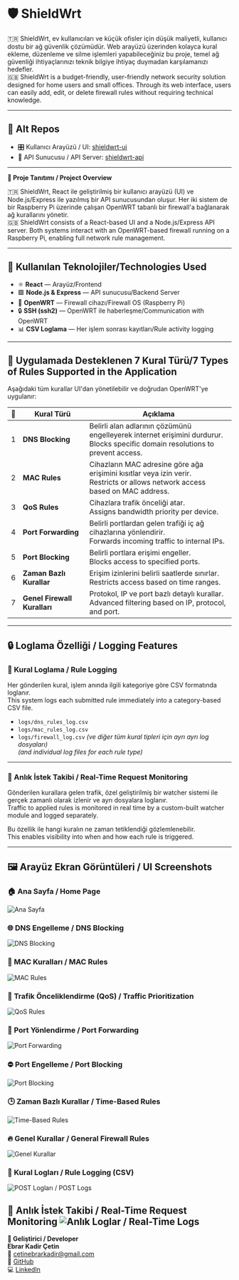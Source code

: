 # 🛡️ **ShieldWrt**

🇹🇷 ShieldWrt, ev kullanıcıları ve küçük ofisler için düşük maliyetli, kullanıcı dostu bir ağ güvenlik çözümüdür. Web arayüzü üzerinden kolayca kural ekleme, düzenleme ve silme işlemleri yapabileceğiniz bu proje, temel ağ güvenliği ihtiyaçlarınızı teknik bilgiye ihtiyaç duymadan karşılamanızı hedefler.  
🇬🇧 ShieldWrt is a budget-friendly, user-friendly network security solution designed for home users and small offices. Through its web interface, users can easily add, edit, or delete firewall rules without requiring technical knowledge.

---


## 📁 Alt Repos

- 🎛️ Kullanıcı Arayüzü / UI: [shieldwrt-ui](https://github.com/ebrarkadir/react-firewall-ui)  
- 🔧 API Sunucusu / API Server: [shieldwrt-api](https://github.com/ebrarkadir/openwrt-firewall-api)

---

**🚀 Proje Tanıtımı / Project Overview**

🇹🇷 ShieldWrt, React ile geliştirilmiş bir kullanıcı arayüzü (UI) ve Node.js/Express ile yazılmış bir API sunucusundan oluşur. Her iki sistem de bir Raspberry Pi üzerinde çalışan OpenWRT tabanlı bir firewall'a bağlanarak ağ kurallarını yönetir.  
🇬🇧 ShieldWrt consists of a React-based UI and a Node.js/Express API server. Both systems interact with an OpenWRT-based firewall running on a Raspberry Pi, enabling full network rule management.

---

## 🧰 Kullanılan Teknolojiler/Technologies Used

- ⚛️ **React** — Arayüz/Frontend
- 🟩 **Node.js & Express** — API sunucusu/Backend Server
- 📡 **OpenWRT** — Firewall cihazı/Firewall OS (Raspberry Pi)
- 🔒 **SSH (ssh2)** — OpenWRT ile haberleşme/Communication with OpenWRT
- 📊 **CSV Loglama** — Her işlem sonrası kayıtları/Rule activity logging

---

## 🧱 Uygulamada Desteklenen 7 Kural Türü/7 Types of Rules Supported in the Application

Aşağıdaki tüm kurallar UI'dan yönetilebilir ve doğrudan OpenWRT'ye uygulanır:

| 🔢 | Kural Türü               | Açıklama                                                                 |
|----|--------------------------|--------------------------------------------------------------------------|
| 1  | **DNS Blocking**         |Belirli alan adlarının çözümünü engelleyerek internet erişimini durdurur. <br />Blocks specific domain resolutions to prevent access.|
| 2  | **MAC Rules**            | Cihazların MAC adresine göre ağa erişimini kısıtlar veya izin verir. <br />Restricts or allows network access based on MAC address. |
| 3  | **QoS Rules**            | Cihazlara trafik önceliği atar. <br />Assigns bandwidth priority per device. |
| 4  | **Port Forwarding**      | Belirli portlardan gelen trafiği iç ağ cihazlarına yönlendirir. <br />Forwards incoming traffic to internal IPs. |
| 5  | **Port Blocking**        | Belirli portlara erişimi engeller. <br />Blocks access to specified ports. |
| 6  | **Zaman Bazlı Kurallar** | Erişim izinlerini belirli saatlerde sınırlar. <br />Restricts access based on time ranges. |
| 7  | **Genel Firewall Kuralları** | Protokol, IP ve port bazlı detaylı kurallar. <br />Advanced filtering based on IP, protocol, and port.|

---

## 🔒 Loglama Özelliği / Logging Features

### 📝 Kural Loglama / Rule Logging

Her gönderilen kural, işlem anında ilgili kategoriye göre CSV formatında loglanır.  
This system logs each submitted rule immediately into a category-based CSV file.

- `logs/dns_rules_log.csv`
- `logs/mac_rules_log.csv`
- `logs/firewall_log.csv`
*(ve diğer tüm kural tipleri için ayrı ayrı log dosyaları)*  
*(and individual log files for each rule type)*

---

### 📡 Anlık İstek Takibi / Real-Time Request Monitoring

Gönderilen kurallara gelen trafik, özel geliştirilmiş bir watcher sistemi ile gerçek zamanlı olarak izlenir ve ayrı dosyalara loglanır.  
Traffic to applied rules is monitored in real time by a custom-built watcher module and logged separately.

Bu özellik ile hangi kuralın ne zaman tetiklendiği gözlemlenebilir.  
This enables visibility into when and how each rule is triggered.

---

## 🖼️ Arayüz Ekran Görüntüleri / UI Screenshots

### 🏠 Ana Sayfa / Home Page
![Ana Sayfa](screenshots/home.jpeg)

### 🌐 DNS Engelleme / DNS Blocking
![DNS Blocking](screenshots/dns_blocking.jpeg)

### 📶 MAC Kuralları / MAC Rules
![MAC Rules](screenshots/mac_rules.jpeg)

### 🚦 Trafik Önceliklendirme (QoS) / Traffic Prioritization
![QoS Rules](screenshots/qos_rules.jpeg)

### 🔁 Port Yönlendirme / Port Forwarding
![Port Forwarding](screenshots/port_forwarding.jpeg)

### ⛔ Port Engelleme / Port Blocking
![Port Blocking](screenshots/port_blocking.jpeg)

### 🕒 Zaman Bazlı Kurallar / Time-Based Rules
![Time-Based Rules](screenshots/time_rules.jpeg)

### 🔥 Genel Kurallar / General Firewall Rules
![Genel Kurallar](screenshots/firewall_rules.jpeg)

### 📄 Kural Logları / Rule Logging (CSV)
![POST Logları / POST Logs](./screenshots/log1.png)

📡 Anlık İstek Takibi / Real-Time Request Monitoring
![Anlık Loglar / Real-Time Logs](./screenshots/log.png)
---

**👤 Geliştirici / Developer**  
**Ebrar Kadir Çetin**  
📧 cetinebrarkadir@gmail.com  
🔗 [GitHub](https://github.com/ebrarkadir)  
💻 [LinkedIn](https://www.linkedin.com/in/ebrar-kadir-%C3%A7etin-1a728019b)









